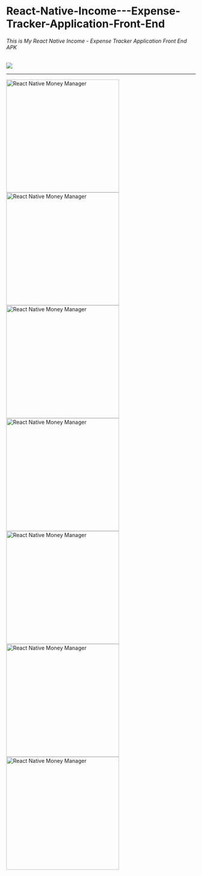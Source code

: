 # React-Native-Income---Expense-Tracker-Application-Front-End

<h6 color="red">This is My React Native  Income - Expense Tracker Application Front End APK</h6> 

![](https://komarev.com/ghpvc/?username=DilshanRajika9835&label=Downloads)
<hr/>
<div display="flex">
<img src="https://github.com/DilshanRajika9835/React-Native-Income---Expense-Tracker-Application-Front-End/blob/master/Money%20Manager%20%20Mobile%20App/Money_Manager%20(1).jpg?raw=true" width="300" title="React Native Money Manager">
<img src="https://github.com/DilshanRajika9835/React-Native-Income---Expense-Tracker-Application-Front-End/blob/master/Money%20Manager%20%20Mobile%20App/Money_Manager%20(2).jpg?raw=true" width="300" title="React Native Money Manager">
<img src="https://github.com/DilshanRajika9835/React-Native-Income---Expense-Tracker-Application-Front-End/blob/master/Money%20Manager%20%20Mobile%20App/Money_Manager%20(3).jpg?raw=true" width="300" title="React Native Money Manager">
<img src="https://github.com/DilshanRajika9835/React-Native-Income---Expense-Tracker-Application-Front-End/blob/master/Money%20Manager%20%20Mobile%20App/Money_Manager%20(4).jpg?raw=true" width="300" title="React Native Money Manager">
<img src="https://github.com/DilshanRajika9835/React-Native-Income---Expense-Tracker-Application-Front-End/blob/master/Money%20Manager%20%20Mobile%20App/Money_Manager%20(5).jpg?raw=true" width="300" title="React Native Money Manager">
<img src="https://github.com/DilshanRajika9835/React-Native-Income---Expense-Tracker-Application-Front-End/blob/master/Money%20Manager%20%20Mobile%20App/Money_Manager%20(6).jpg?raw=true" width="300" title="React Native Money Manager">
  <img src="https://github.com/DilshanRajika9835/React-Native-Income---Expense-Tracker-Application-Front-End/blob/master/Money%20Manager%20%20Mobile%20App/Money_Manager%20(7).jpg?raw=true" width="300" title="React Native Money Manager">
</div>

